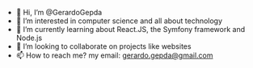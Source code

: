 - 👋 Hi, I’m @GerardoGepda
- 👀 I’m interested in computer science and all about technology
- 🌱 I’m currently learning about React.JS, the Symfony framework and Node.js
- 💞️ I’m looking to collaborate on projects like websites
- 📫 How to reach me? my email: gerardo.gepda@gmail.com

<!---
GerardoGepda/GerardoGepda is a ✨ special ✨ repository because its `README.md` (this file) appears on your GitHub profile.
You can click the Preview link to take a look at your changes.
--->
